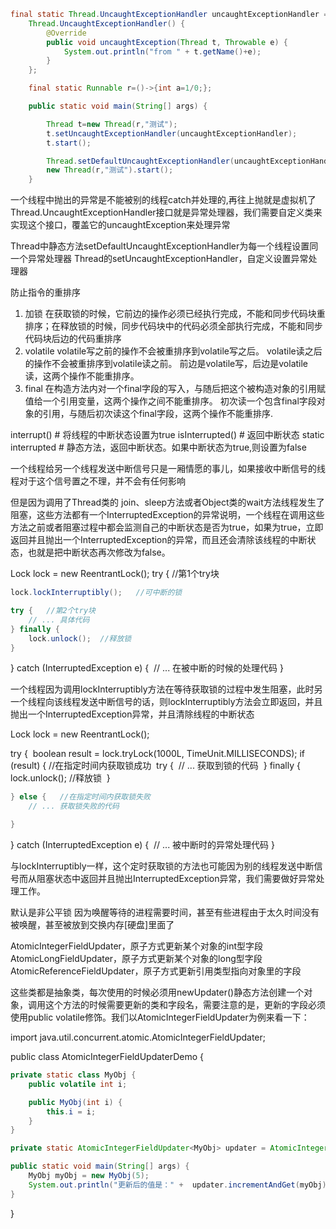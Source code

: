 ```java
final static Thread.UncaughtExceptionHandler uncaughtExceptionHandler = new 
    Thread.UncaughtExceptionHandler() {
        @Override
        public void uncaughtException(Thread t, Throwable e) {
            System.out.println("from " + t.getName()+e);
        }
    };

    final static Runnable r=()->{int a=1/0;};

    public static void main(String[] args) {

        Thread t=new Thread(r,"测试");
        t.setUncaughtExceptionHandler(uncaughtExceptionHandler);
        t.start();

        Thread.setDefaultUncaughtExceptionHandler(uncaughtExceptionHandler);
        new Thread(r,"测试").start();
    }
```

一个线程中抛出的异常是不能被别的线程catch并处理的,再往上抛就是虚拟机了   
Thread.UncaughtExceptionHandler接口就是异常处理器，我们需要自定义类来实现这个接口，覆盖它的uncaughtException来处理异常

Thread中静态方法setDefaultUncaughtExceptionHandler为每一个线程设置同一个异常处理器
Thread的setUncaughtExceptionHandler，自定义设置异常处理器


防止指令的重排序
1. 加锁
  在获取锁的时候，它前边的操作必须已经执行完成，不能和同步代码块重排序；在释放锁的时候，同步代码块中的代码必须全部执行完成，不能和同步代码块后边的代码重排序
2. volatile
  volatile写之前的操作不会被重排序到volatile写之后。
  volatile读之后的操作不会被重排序到volatile读之前。
  前边是volatile写，后边是volatile读，这两个操作不能重排序。
3. final
  在构造方法内对一个final字段的写入，与随后把这个被构造对象的引用赋值给一个引用变量，这两个操作之间不能重排序。
  初次读一个包含final字段对象的引用，与随后初次读这个final字段，这两个操作不能重排序.


interrupt() # 将线程的中断状态设置为true
isInterrupted()   # 返回中断状态
static interrupted # 静态方法，返回中断状态。如果中断状态为true,则设置为false

一个线程给另一个线程发送中断信号只是一厢情愿的事儿，如果接收中断信号的线程对于这个信号置之不理，并不会有任何影响

但是因为调用了Thread类的 join、sleep方法或者Object类的wait方法线程发生了阻塞，这些方法都有一个InterruptedException的异常说明，一个线程在调用这些方法之前或者阻塞过程中都会监测自己的中断状态是否为true，如果为true，立即返回并且抛出一个InterruptedException的异常，而且还会清除该线程的中断状态，也就是把中断状态再次修改为false。



Lock lock = new ReentrantLock();
try {   //第1个try块

```java
lock.lockInterruptibly();   //可中断的锁

try {   //第2个try块
    // ... 具体代码
} finally {
    lock.unlock();  //释放锁
}
```

} catch (InterruptedException e) {
​    // ... 在被中断的时候的处理代码
}


一个线程因为调用lockInterruptibly方法在等待获取锁的过程中发生阻塞，此时另一个线程向该线程发送中断信号的话，则lockInterruptibly方法会立即返回，并且抛出一个InterruptedException异常，并且清除线程的中断状态


Lock lock = new ReentrantLock();

try {
​    boolean result = lock.tryLock(1000L, TimeUnit.MILLISECONDS);
​    if (result) {   //在指定时间内获取锁成功
​        try {
​            // ... 获取到锁的代码
​        } finally {
​            lock.unlock();  //释放锁
​        }

```java
} else {   //在指定时间内获取锁失败
    // ... 获取锁失败的代码

}
```
} catch (InterruptedException e) {
​    // ... 被中断时的异常处理代码
}


与lockInterruptibly一样，这个定时获取锁的方法也可能因为别的线程发送中断信号而从阻塞状态中返回并且抛出InterruptedException异常，我们需要做好异常处理工作。

默认是非公平锁
因为唤醒等待的进程需要时间，甚至有些进程由于太久时间没有被唤醒，甚至被放到交换内存[硬盘]里面了


AtomicIntegerFieldUpdater，原子方式更新某个对象的int型字段
AtomicLongFieldUpdater，原子方式更新某个对象的long型字段
AtomicReferenceFieldUpdater，原子方式更新引用类型指向对象里的字段

这些类都是抽象类，每次使用的时候必须用newUpdater()静态方法创建一个对象，调用这个方法的时候需要更新的类和字段名，需要注意的是，更新的字段必须使用public volatile修饰。我们以AtomicIntegerFieldUpdater为例来看一下：

import java.util.concurrent.atomic.AtomicIntegerFieldUpdater;

public class AtomicIntegerFieldUpdaterDemo {

```java
private static class MyObj {
    public volatile int i;

    public MyObj(int i) {
        this.i = i;
    }
}

private static AtomicIntegerFieldUpdater<MyObj> updater = AtomicIntegerFieldUpdater.newUpdater(MyObj.class, "i");

public static void main(String[] args) {
    MyObj myObj = new MyObj(5);
    System.out.println("更新后的值是：" +  updater.incrementAndGet(myObj));
}
```
}